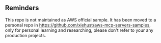 ## Reminders
This repo is not maintained as AWS official sample. It has been moved to a personal repo in https://github.com/xiehust/aws-mcp-servers-samples, only for personal learning and researching, please don't refer to your any production projects.

